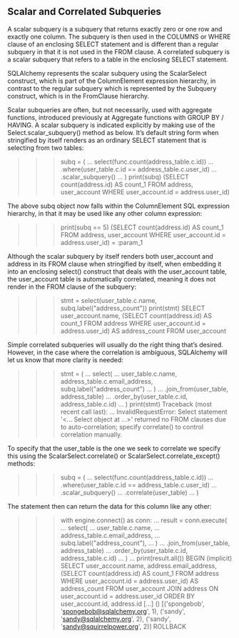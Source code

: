 ## Scalar and Correlated Subqueries
A scalar subquery is a subquery that returns exactly zero or one row and exactly one column. The subquery is then used in the COLUMNS or WHERE clause of an enclosing SELECT statement and is different than a regular subquery in that it is not used in the FROM clause. A correlated subquery is a scalar subquery that refers to a table in the enclosing SELECT statement.

SQLAlchemy represents the scalar subquery using the ScalarSelect construct, which is part of the ColumnElement expression hierarchy, in contrast to the regular subquery which is represented by the Subquery construct, which is in the FromClause hierarchy.

Scalar subqueries are often, but not necessarily, used with aggregate functions, introduced previously at Aggregate functions with GROUP BY / HAVING. A scalar subquery is indicated explicitly by making use of the Select.scalar_subquery() method as below. It’s default string form when stringified by itself renders as an ordinary SELECT statement that is selecting from two tables:

>>> subq = (
...     select(func.count(address_table.c.id))
...     .where(user_table.c.id == address_table.c.user_id)
...     .scalar_subquery()
... )
>>> print(subq)
(SELECT count(address.id) AS count_1
FROM address, user_account
WHERE user_account.id = address.user_id)

The above subq object now falls within the ColumnElement SQL expression hierarchy, in that it may be used like any other column expression:

>>> print(subq == 5)
(SELECT count(address.id) AS count_1
FROM address, user_account
WHERE user_account.id = address.user_id) = :param_1

Although the scalar subquery by itself renders both user_account and address in its FROM clause when stringified by itself, when embedding it into an enclosing select() construct that deals with the user_account table, the user_account table is automatically correlated, meaning it does not render in the FROM clause of the subquery:

>>> stmt = select(user_table.c.name, subq.label("address_count"))
>>> print(stmt)
SELECT user_account.name, (SELECT count(address.id) AS count_1
FROM address
WHERE user_account.id = address.user_id) AS address_count
FROM user_account

Simple correlated subqueries will usually do the right thing that’s desired. However, in the case where the correlation is ambiguous, SQLAlchemy will let us know that more clarity is needed:

>>> stmt = (
...     select(
...         user_table.c.name, address_table.c.email_address, subq.label("address_count")
...     )
...     .join_from(user_table, address_table)
...     .order_by(user_table.c.id, address_table.c.id)
... )
>>> print(stmt)
Traceback (most recent call last):
...
InvalidRequestError: Select statement '<... Select object at ...>' returned
no FROM clauses due to auto-correlation; specify correlate(<tables>) to
control correlation manually.

To specify that the user_table is the one we seek to correlate we specify this using the ScalarSelect.correlate() or ScalarSelect.correlate_except() methods:

>>> subq = (
...     select(func.count(address_table.c.id))
...     .where(user_table.c.id == address_table.c.user_id)
...     .scalar_subquery()
...     .correlate(user_table)
... )

The statement then can return the data for this column like any other:

>>> with engine.connect() as conn:
...     result = conn.execute(
...         select(
...             user_table.c.name,
...             address_table.c.email_address,
...             subq.label("address_count"),
...         )
...         .join_from(user_table, address_table)
...         .order_by(user_table.c.id, address_table.c.id)
...     )
...     print(result.all())
BEGIN (implicit)
SELECT user_account.name, address.email_address, (SELECT count(address.id) AS count_1
FROM address
WHERE user_account.id = address.user_id) AS address_count
FROM user_account JOIN address ON user_account.id = address.user_id ORDER BY user_account.id, address.id
[...] ()
[('spongebob', 'spongebob@sqlalchemy.org', 1), ('sandy', 'sandy@sqlalchemy.org', 2),
 ('sandy', 'sandy@squirrelpower.org', 2)]
ROLLBACK